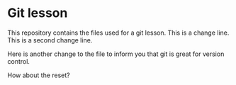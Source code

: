 
# Git lesson

This repository contains the files used for a git lesson.
This is a change line.
This is a second change line.

Here is another change to the file to inform you that git is great for version control.

How about the reset?
